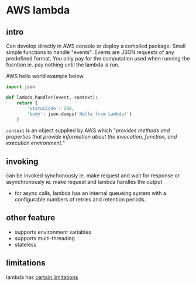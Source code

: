# AWS lambda

## intro

Can develop directly in AWS console or deploy a compiled package.
Small simple functions to handle "events".
Events are JSON requests of any predefined format.
You only pay for the computation used when running the fucntion ie. pay nothing until the lambda is run.

AWS hello world example below.

```python
import json

def lambda_handler(event, context):
    return {
        'statusCode': 200,
        'body': json.dumps('Hello from Lambda!')
    }

```

`context` is an object supplied by AWS which "*provides methods and properties that provide information about the invocation, function, and execution environment.*"

## invoking

can be invoked synchonously ie. make request and wait for response
or asynchronously ie. make request and lambda handles the output

- for async calls, lambda has an internal queueing system with a configurable numbers of retries and retention periods.

## other feature

- supports environment variables
- supports multi-threading
- stateless

## limitations

lambda has [certain limitations](https://docs.aws.amazon.com/lambda/latest/dg/gettingstarted-limits.html)
